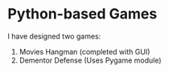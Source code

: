 # Python-based Games

I have designed two games:
1. Movies Hangman (completed with GUI)
2. Dementor Defense (Uses Pygame module)

